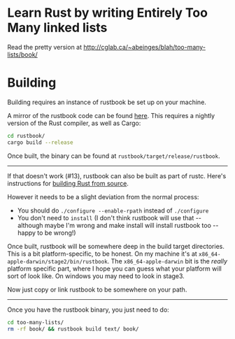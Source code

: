# Learn Rust by writing Entirely Too Many linked lists

Read the pretty version at http://cglab.ca/~abeinges/blah/too-many-lists/book/

# Building

Building requires an instance of rustbook be set up on your machine.

A mirror of the rustbook code can be found [here](https://github.com/steveklabnik/rustbook).
This requires a nightly version of the Rust compiler, as well as Cargo:

```sh
cd rustbook/
cargo build --release
```

Once built, the binary can be found at `rustbook/target/release/rustbook`.

---

If that doesn't work (#13), rustbook can also be built as part of rustc.
Here's instructions for
[building Rust from source](https://github.com/rust-lang/rust/#building-from-source).

However it needs to be a slight deviation from the normal process:

* You should do `./configure --enable-rpath` instead of `./configure`
* You don't need to `install` (I don't think rustbook will use that -- although
  maybe I'm wrong and make install will install rustbook too -- happy to be wrong!)

Once built, rustbook will be somewhere deep in the build target
directories. This is a bit platform-specific, to be honest. On my
machine it's at `x86_64-apple-darwin/stage2/bin/rustbook`. The
`x86_64-apple-darwin` bit is the *really* platform specific part,
where I hope you can guess what your platform will sort of look
like. On windows you may need to look in stage3.

Now just copy or link rustbook to be somewhere on your path.

---

Once you have the rustbook binary, you just need to do:

```sh
cd too-many-lists/
rm -rf book/ && rustbook build text/ book/
```
